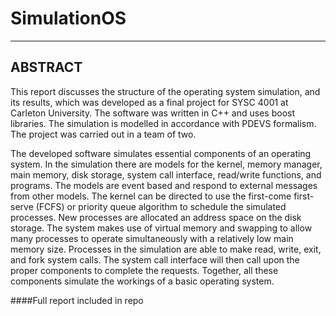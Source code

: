 # SimulationOS

----
## ABSTRACT

This report discusses the structure of the operating system simulation, and its results, which was developed as a final project for SYSC 4001 at Carleton University. The software was written in C++ and uses boost libraries. The simulation is modelled in accordance with PDEVS formalism. The project was carried out in a team of two.

The developed software simulates essential components of an operating system. In the simulation there are models for the kernel, memory manager, main memory, disk storage, system call interface, read/write functions, and programs. The models are event based and respond to external messages from other models. The kernel can be directed to use the first-come first-serve (FCFS) or priority queue algorithm to schedule the simulated processes. New processes are allocated an address space on the disk storage. The system makes use of virtual memory and swapping to allow many processes to operate simultaneously with a relatively low main memory size. Processes in the simulation are able to make read, write, exit, and fork system calls. The system call interface will then call upon the proper components to complete the requests. Together, all these components simulate the workings of a basic operating system.

####Full report included in repo
